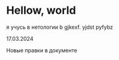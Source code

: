 # Hellow, world

я учусь в нетологии b gjkexf. yjdst pyfybz 

17.03.2024
 
Новые правки в документе 